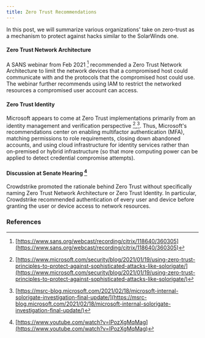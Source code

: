 ```yaml
---
title: Zero Trust Recommendations
---
```

In this post, we will summarize various organizations' take on zero-trust as a mechanism to protect against hacks similar to the SolarWinds one.

#### Zero Trust Network Architecture 
A SANS webinar from Feb 2021 [^sans20210226] recommended a Zero Trust Network Architecture to limit the network devices that a compromised host could communicate with and the protocols that the compromised host could use. The webinar further recommends using IAM to restrict the networked resources a compromised user account can access.

#### Zero Trust Identity
Microsoft appears to come at Zero Trust implementations primarily from an identity management and verification perspective [^msft20210119],[^msft20210218]. Thus, Microsoft's recommendations center on enabling multifactor authentication (MFA), matching permissions to role requirements, closing down abandoned accounts, and using cloud infrastructure for identity services rather than on-premised or hybrid infrastructure (so that more computing power can be applied to detect credential compromise attempts).

#### Discussion at Senate Hearing [^senate20210223]
Crowdstrike promoted the rationale behind Zero Trust without specifically naming Zero Trust Network Architecture or Zero Trust Identity. In particular, Crowdstrike recommended authentication of every user and device before granting the user or device access to network resources.

### References 
[^msft20210119]: [https://www.microsoft.com/security/blog/2021/01/19/using-zero-trust-principles-to-protect-against-sophisticated-attacks-like-solorigate/](https://www.microsoft.com/security/blog/2021/01/19/using-zero-trust-principles-to-protect-against-sophisticated-attacks-like-solorigate/)
[^msft20210218]: [https://msrc-blog.microsoft.com/2021/02/18/microsoft-internal-solorigate-investigation-final-update/](https://msrc-blog.microsoft.com/2021/02/18/microsoft-internal-solorigate-investigation-final-update/)
[^sans20210226]: [https://www.sans.org/webcast/recording/citrix/118640/360305](https://www.sans.org/webcast/recording/citrix/118640/360305)
[^senate20210223]: [https://www.youtube.com/watch?v=IPozXgMqMag](https://www.youtube.com/watch?v=IPozXgMqMag)
